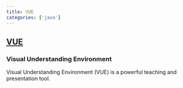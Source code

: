 ```yaml
---
title: VUE
categories: ['java']
---
```

## [VUE](https://github.com/VUE/VUE)

### Visual Understanding Environment


Visual Understanding Environment (VUE) is a powerful teaching and presentation tool.
